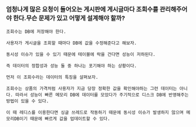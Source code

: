 ### 엄청나게 많은 요청이 들어오는 게시판에 게시글마다 조회수를 관리해주어야 한다.무슨 문제가 있고 어떻게 설계해야 할까?


    
    조회수는 DB에 저장해야 한다. 
    
    사용자가 게시글을 조회할 때마다 DB에 값을 수정해준다고 해보자. 
    
    동시성 이슈가 있을 수 있기 때문에 테이블에 락을 건다면 성능이 저하된다.
    
    즉 데이터의 정합성과 성능 둘 중 하나는 포기해야 하는 상황이다.
    
    먼저 이 조회수라는 데이터의 특징을 살펴보자.
    
    조회수는 상품의 가격처럼 사용자가 지금 당장 정확한 값을 확인해야하는 그런 데이터는 아니다. 따라서 성능이 빠른 메모리 DB에 데이터를 모았다가 주기적으로 디스크 DB에 반영해주는 방법이 있을 수 있다. 
    
    이 때 레디스를 이용한다면 싱글 쓰레드로 작동하기 때문에 동시성 이슈가 발생하지 않으며 메모리DB이기 때문에 빠르게 값을 업데이트할 수 있다.